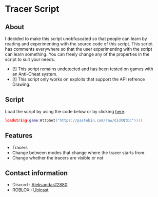 # Tracer Script

## About

I decided to make this script unobfuscated so that people can learn by reading and experimenting with the source code of this script. This script has comments everywhere so that the user experimenting with the script can learn something. You can freely change any of the properties in the script to suit your needs.

- [!] This script remains undetected and has been tested on games with an Anti-Cheat system.
- [!] This script only works on exploits that support the API refrence Drawing.

## Script

Load the script by using the code below or by clicking [here](https://github.com/UbicastDev/ROBLOX-Tracer-Script/blob/main/Tracers%20(UPDATED)).
```lua
loadstring(game:HttpGet("https://pastebin.com/raw/didXQtDc"))()
```

## Features

- Tracers
- Change between modes that change where the tracer starts from
- Change whether the tracers are visible or not

## Contact information

- Discord : [Aleksandar#2880](https://discord.com/users/611111398818316309)
- ROBLOX : [Ubicast](https://www.roblox.com/users/330279990/profile)
